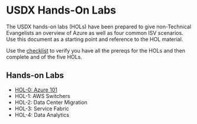 # USDX Hands-On Labs

The USDX hands-on labs (HOLs) have been prepared to give non-Technical Evangelists an overview of Azure as well as four common ISV scenarios. Use this document as a starting point and reference to the HOL material.

Use the [checklist](./USDX%20HandsOn%20Lab%20-%20Checklist.md) to verify you have all the prereqs for the HOLs and then complete and of the five HOLs.

## Hands-on Labs

- [HOL-0: Azure 101](./HOL-0-Azure-101/USDX%20HandsOn%20Lab.md)
- HOL-1: AWS Switchers
- HOL-2: Data Center Migration
- HOL-3: Service Fabric
- HOL-4: Data Analytics